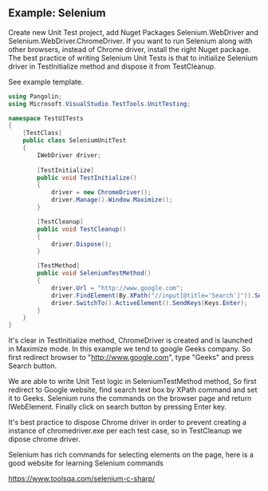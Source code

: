 ## Example: Selenium

Create new Unit Test project, add Nuget Packages Selenium.WebDriver and Selenium.WebDriver.ChromeDriver. If you want to run Selenium along with other browsers, instead of Chrome driver, install the right Nuget package.
The best practice of writing Selenium Unit Tests is that to initialize Selenium driver in TestInitialize method and dispose it from TestCleanup.

See example template.



```C#
using Pangolin;
using Microsoft.VisualStudio.TestTools.UnitTesting;

namespace TestUITests
{
    [TestClass]
    public class SeleniumUnitTest
    {
        IWebDriver driver;
        
        [TestInitialize]
        public void TestInitialize()
        {
            driver = new ChromeDriver();
            driver.Manage().Window.Maximize();
        }

        [TestCleanup]
        public void TestCleanup()
        {
            driver.Dispose();
        }

        [TestMethod]
        public void SeleniumTestMethod()
        {
            driver.Url = "http://www.google.com";
            driver.FindElement(By.XPath("//input[@title='Search']")).SendKeys("Geeks");
            driver.SwitchTo().ActiveElement().SendKeys(Keys.Enter);
        }
    }
}

```



It's clear in TestInitialize method, ChromeDriver is created and is launched in Maximize mode. In this example we tend to google Geeks company. So first redirect browser to "http://www.google.com", type "Geeks" and press Search button. 

We are able to write Unit Test logic in SeleniumTestMethod method, So first redirect to Google website, find search text box by XPath command and set it to Geeks. Selenium runs the commands on the browser page and return IWebElement. Finally click on search button by pressing Enter key.

It's best practice to dispose Chrome driver in order to prevent creating a instance of chromedriver.exe per each test case, so in TestCleanup we dipose chrome driver.

Selenium has rich commands for selecting elements on the page, here is a good website for learning Selenium commands

https://www.toolsqa.com/selenium-c-sharp/